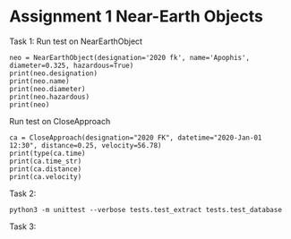 # Assignment 1 Near-Earth Objects
Task 1:
Run test on NearEarthObject
```
neo = NearEarthObject(designation='2020 fk', name='Apophis', diameter=0.325, hazardous=True)
print(neo.designation)
print(neo.name)
print(neo.diameter)
print(neo.hazardous)
print(neo)
```

Run test on CloseApproach
```
ca = CloseApproach(designation="2020 FK", datetime="2020-Jan-01 12:30", distance=0.25, velocity=56.78)
print(type(ca.time)
print(ca.time_str)
print(ca.distance)
print(ca.velocity)
```

Task 2: 
```
python3 -m unittest --verbose tests.test_extract tests.test_database
```

Task 3: